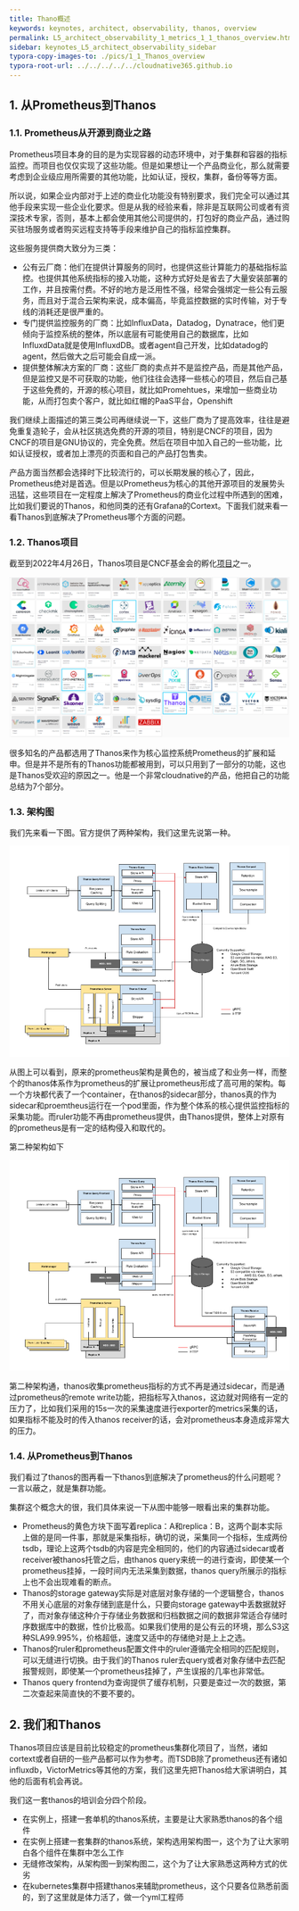 ```yaml
---
title: Thano概述
keywords: keynotes, architect, observability, thanos, overview
permalink: L5_architect_observability_1_metrics_1_1_thanos_overview.html
sidebar: keynotes_L5_architect_observability_sidebar
typora-copy-images-to: ./pics/1_1_Thanos_overview
typora-root-url: ../../../../../cloudnative365.github.io
---
```


## 1.  从Prometheus到Thanos

### 1.1. Prometheus从开源到商业之路

Prometheus项目本身的目的是为实现容器的动态环境中，对于集群和容器的指标监控。而项目也仅仅实现了这些功能。但是如果想让一个产品商业化，那么就需要考虑到企业级应用所需要的其他功能，比如认证，授权，集群，备份等等方面。

所以说，如果企业内部对于上述的商业化功能没有特别要求，我们完全可以通过其他手段来实现一些企业化要求。但是从我的经验来看，除非是互联网公司或者有资深技术专家，否则，基本上都会使用其他公司提供的，打包好的商业产品，通过购买驻场服务或者购买远程支持等手段来维护自己的指标监控集群。

这些服务提供商大致分为三类：

+ 公有云厂商：他们在提供计算服务的同时，也提供这些计算能力的基础指标监控。也提供其他系统指标的接入功能，这种方式好处是省去了大量安装部署的工作，并且按需付费。不好的地方是泛用性不强，经常会强绑定一些公有云服务，而且对于混合云架构来说，成本偏高，毕竟监控数据的实时传输，对于专线的消耗还是很严重的。
+ 专门提供监控服务的厂商：比如InfluxData，Datadog，Dynatrace，他们更倾向于监控系统的整体，所以底层有可能使用自己的数据库，比如InfluxdData就是使用InfluxdDB。或者agent自己开发，比如datadog的agent，然后做大之后可能会自成一派。
+ 提供整体解决方案的厂商：这些厂商的卖点并不是监控产品，而是其他产品，但是监控又是不可获取的功能，他们往往会选择一些核心的项目，然后自己基于这些免费的，开源的核心项目，就比如Promehtues，来增加一些商业功能，从而打包卖个客户，就比如红帽的PaaS平台，Openshift

我们继续上面描述的第三类公司再继续说一下，这些厂商为了提高效率，往往是避免重复造轮子，会从社区挑选免费的开源的项目，特别是CNCF的项目，因为CNCF的项目是GNU协议的，完全免费。然后在项目中加入自己的一些功能，比如认证授权，或者加上漂亮的页面和自己的产品打包售卖。

产品方面当然都会选择时下比较流行的，可以长期发展的核心了，因此，Prometheus绝对是首选。但是以Prometheus为核心的其他开源项目的发展势头迅猛，这些项目在一定程度上解决了Prometheus的商业化过程中所遇到的困难，比如我们要说的Thanos，和他同类的还有Grafana的Cortext。下面我们就来看一看Thanos到底解决了Prometheus哪个方面的问题。

### 1.2. Thanos项目

截至到2022年4月26日，Thanos项目是CNCF基金会的孵化[项目](https://landscape.cncf.io/card-mode?category=observability-and-analysis&grouping=category)之一。

![image-20220427135935157](/pages/keynotes/L5_architect_observability/1_Metrics/pics/1_1_Thanos_overview/image-20220427135935157.png)

很多知名的产品都选用了Thanos来作为核心监控系统Prometheus的扩展和延申。但是并不是所有的Thanos功能都被用到，可以只用到了一部分的功能，这也是Thanos受欢迎的原因之一。他是一个非常cloudnative的产品，他把自己的功能总结为7个部分。

### 1.3. 架构图

我们先来看一下图。官方提供了两种架构，我们这里先说第一种。

![Deployment_with_Sidecar](/pages/keynotes/L5_architect_observability/1_Metrics/pics/1_1_Thanos_overview/Deployment_with_Sidecar.png)

从图上可以看到，原来的prometheus架构是黄色的，被当成了和业务一样，而整个的thanos体系作为prometheus的扩展让prometheus形成了高可用的架构。每一个方块都代表了一个container，在thanos的sidecar部分，thanos真的作为sidecar和proemtheus运行在一个pod里面，作为整个体系的核心提供监控指标的采集功能。而ruler功能不再由prometheus提供，由Thanos提供，整体上对原有的prometheus是有一定的结构侵入和取代的。

第二种架构如下

![Deployment_with_Receive](/pages/keynotes/L5_architect_observability/1_Metrics/pics/1_1_Thanos_overview/Deployment_with_Receive.png)

第二种架构通，thanos收集prometheus指标的方式不再是通过sidecar，而是通过prometheus的remote write功能，把指标写入thanos，这边就对网络有一定的压力了，比如我们采用的15s一次的采集速度进行exporter的metrics采集的话，如果指标不能及时的传入thanos receiver的话，会对prometheus本身造成非常大的压力。

### 1.4. 从Prometheus到Thanos

我们看过了thanos的图再看一下thanos到底解决了prometheus的什么问题呢？一言以蔽之，就是集群功能。

集群这个概念大的很，我们具体来说一下从图中能够一眼看出来的集群功能。

+ Prometheus的黄色方块下面写着replica：A和replica：B，这两个副本实际上做的是同一件事，那就是采集指标，确切的说，采集同一个指标，生成两份tsdb，理论上这两个tsdb的内容是完全相同的，他们的内容通过sidecar或者receiver被thanos托管之后，由thanos query来统一的进行查询，即使某一个prometheus挂掉，一段时间内无法采集到数据，thanos query所展示的指标上也不会出现难看的断点。
+ Thanos的storage gateway实际是对底层对象存储的一个逻辑整合，thanos不用关心底层的对象存储到底是什么，只要向storage gateway中丢数据就好了，而对象存储这种介于存储业务数据和归档数据之间的数据非常适合存储时序数据库中的数据，性价比极高。如果我们使用的是公有云的环境，那么S3这种SLA99.995%，价格超低，速度又适中的存储绝对是上上之选。
+ Thanos的ruler和prometheus配置文件中的ruler遵循完全相同的匹配规则，可以无缝进行切换。由于我们的Thanos ruler去query或者对象存储中去匹配报警规则，即使某一个prometheus挂掉了，产生误报的几率也非常低。
+ Thanos query frontend为查询提供了缓存机制，只要是查过一次的数据，第二次查起来简直快的不要不要的。

## 2. 我们和Thanos

Thanos项目应该是目前比较稳定的prometheus集群化项目了，当然，诸如cortext或者自研的一些产品都可以作为参考。而TSDB除了prometheus还有诸如influxdb，VictorMetrics等其他的方案，我们这里先把Thanos给大家讲明白，其他的后面有机会再说。

我们这一套thanos的培训会分四个阶段。

+ 在实例上，搭建一套单机的thanos系统，主要是让大家熟悉thanos的各个组件
+ 在实例上搭建一套集群的thanos系统，架构选用架构图一，这个为了让大家明白各个组件在集群中怎么工作
+ 无缝修改架构，从架构图一到架构图二，这个为了让大家熟悉这两种方式的优劣
+ 在kubernetes集群中搭建thanos来辅助prometheus，这个只要各位熟悉前面的，到了这里就是体力活了，做一个yml工程师